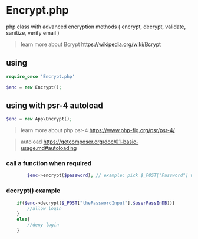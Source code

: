 # Encrypt.php
php class with advanced encryption methods ( encrypt, decrypt, validate, sanitize, verify email )
>learn more about Bcrypt https://wikipedia.org/wiki/Bcrypt

## using ##
```php
require_once 'Encrypt.php'

$enc = new Encrypt();
```
## using with psr-4 autoload ##
```php
$enc = new App\Encrypt();
```
>learn more about php psr-4 https://www.php-fig.org/psr/psr-4/ 

>autoload https://getcomposer.org/doc/01-basic-usage.md#autoloading 

     
### call a function when required ###
```php
        $enc->encrypt($password); // example: pick $_POST["Password"] when registering user in db
```      
        
### decrypt() example ###
```php
    if($enc->decrypt($_POST["thePasswordInput"],$userPassInDB)){
        //allow login
    }
    else{
        //deny login
    }
```
